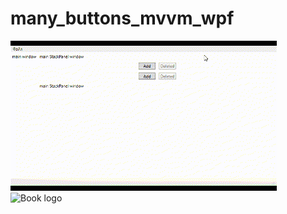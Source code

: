 # many_buttons_mvvm_wpf

![plot](https://github.com/Vadimvr/many_buttons_mvvm_wpf/blob/master/demo.gif)
![Book logo](/least-github-pages/assets/logo.png)
